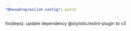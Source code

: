 ```yaml
---
"@hexadrop/eslint-config": patch
---
```


fix(deps): update dependency @stylistic/eslint-plugin to v3
